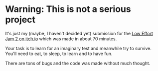 # Warning: This is not a serious project
It's just my (maybe, I haven't decided yet) submission for the [Low Effort Jam 2 on itch.io](https://itch.io/jam/low-effort-jam-2)
which was made in about 70 minutes.

Your task is to learn for an imaginary test and meanwhile try to survive.  
You'll need to eat, to sleep, to learn and to have fun.

There are tons of bugs and the code was made without much thought.